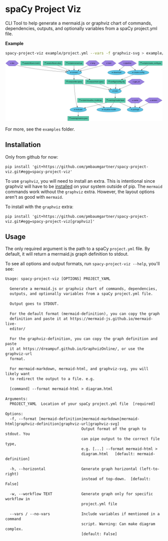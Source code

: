 # spaCy Project Viz

CLI Tool to help generate a mermaid.js or graphviz chart of commands, dependencies, outputs, and optionally variables from a spaCy project.yml file.

**Example**

```bash
spacy-project-viz example/project.yml --vars -f graphviz-svg > example/graphviz.svg
```

![spacy project.yml viz](example/graphviz.svg)

For more, see the `examples` folder.

## Installation

Only from github for now:

```
pip install 'git+https://github.com/pmbaumgartner/spacy-project-viz.git#egg=spacy-project-viz'
```

To use `graphviz`, you will need to install an extra. This is intentional since graphviz will have to be [installed](https://www.graphviz.org/download/) on your system outside of pip. The `mermaid` commands work without the `graphviz` extra. However, the layout options aren't as good with `mermaid`.

To install with the `graphviz` extra:

```
pip install 'git+https://github.com/pmbaumgartner/spacy-project-viz.git#egg=spacy-project-viz[graphviz]'
```

## Usage

The only required argument is the path to a spaCy `project.yml` file. By default, it will return a mermaid.js graph definition to stdout.

To see all options and output formats, run `spacy-project-viz --help`, you'll see:

```
Usage: spacy-project-viz [OPTIONS] PROJECT_YAML

  Generate a mermaid.js or graphviz chart of commands, dependencies,
  outputs, and optionally variables from a spaCy project.yml file.

  Output goes to STDOUT.

  For the default format (mermaid-definition), you can copy the graph
  definition and paste it at https://mermaid-js.github.io/mermaid-live-
  editor/

  For the graphviz-definition, you can copy the graph definition and paste
  it at https://dreampuf.github.io/GraphvizOnline/, or use the graphviz-url
  format.

  For mermaid-markdown, mermaid-html, and graphviz-svg, you will likely want
  to redirect the output to a file. e.g.

  [command] --format mermaid-html > diagram.html

Arguments:
  PROJECT_YAML  Location of your spaCy project.yml file  [required]

Options:
  -f, --format [mermaid-definition|mermaid-markdown|mermaid-html|graphviz-definition|graphviz-url|graphviz-svg]
                                  Output format of the graph to stdout. You
                                  can pipe output to the correct file type,
                                  e.g. [...] --format mermaid-html >
                                  diagram.html   [default: mermaid-definition]

  -h, --horizontal                Generate graph horizontal (left-to-right)
                                  instead of top-down.  [default: False]

  -w, --workflow TEXT             Generate graph only for specific workflow in
                                  project.yml file

  --vars / --no-vars              Include variables if mentioned in a command
                                  script. Warning: Can make diagram complex.
                                  [default: False]
```


